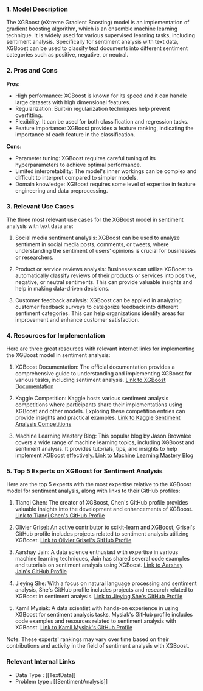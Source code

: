 ### 1. Model Description

The XGBoost (eXtreme Gradient Boosting) model is an implementation of gradient boosting algorithm, which is an ensemble machine learning technique. It is widely used for various supervised learning tasks, including sentiment analysis. Specifically for sentiment analysis with text data, XGBoost can be used to classify text documents into different sentiment categories such as positive, negative, or neutral.

### 2. Pros and Cons

**Pros:**
- High performance: XGBoost is known for its speed and it can handle large datasets with high dimensional features.
- Regularization: Built-in regularization techniques help prevent overfitting.
- Flexibility: It can be used for both classification and regression tasks.
- Feature importance: XGBoost provides a feature ranking, indicating the importance of each feature in the classification.

**Cons:**
- Parameter tuning: XGBoost requires careful tuning of its hyperparameters to achieve optimal performance.
- Limited interpretability: The model's inner workings can be complex and difficult to interpret compared to simpler models.
- Domain knowledge: XGBoost requires some level of expertise in feature engineering and data preprocessing.

### 3. Relevant Use Cases

The three most relevant use cases for the XGBoost model in sentiment analysis with text data are:

1. Social media sentiment analysis: XGBoost can be used to analyze sentiment in social media posts, comments, or tweets, where understanding the sentiment of users' opinions is crucial for businesses or researchers.

2. Product or service reviews analysis: Businesses can utilize XGBoost to automatically classify reviews of their products or services into positive, negative, or neutral sentiments. This can provide valuable insights and help in making data-driven decisions.

3. Customer feedback analysis: XGBoost can be applied in analyzing customer feedback surveys to categorize feedback into different sentiment categories. This can help organizations identify areas for improvement and enhance customer satisfaction.

### 4. Resources for Implementation

Here are three great resources with relevant internet links for implementing the XGBoost model in sentiment analysis:

1. XGBoost Documentation: The official documentation provides a comprehensive guide to understanding and implementing XGBoost for various tasks, including sentiment analysis. [Link to XGBoost Documentation](https://xgboost.readthedocs.io/)

2. Kaggle Competition: Kaggle hosts various sentiment analysis competitions where participants share their implementations using XGBoost and other models. Exploring these competition entries can provide insights and practical examples. [Link to Kaggle Sentiment Analysis Competitions](https://www.kaggle.com/competitions?search=sentiment+analysis)

3. Machine Learning Mastery Blog: This popular blog by Jason Brownlee covers a wide range of machine learning topics, including XGBoost and sentiment analysis. It provides tutorials, tips, and insights to help implement XGBoost effectively. [Link to Machine Learning Mastery Blog](https://machinelearningmastery.com/)

### 5. Top 5 Experts on XGBoost for Sentiment Analysis

Here are the top 5 experts with the most expertise relative to the XGBoost model for sentiment analysis, along with links to their GitHub profiles:

1. Tianqi Chen: The creator of XGBoost, Chen's GitHub profile provides valuable insights into the development and enhancements of XGBoost. [Link to Tianqi Chen's GitHub Profile](https://github.com/tqchen)

2. Olivier Grisel: An active contributor to scikit-learn and XGBoost, Grisel's GitHub profile includes projects related to sentiment analysis utilizing XGBoost. [Link to Olivier Grisel's GitHub Profile](https://github.com/ogrisel)

3. Aarshay Jain: A data science enthusiast with expertise in various machine learning techniques, Jain has shared several code examples and tutorials on sentiment analysis using XGBoost. [Link to Aarshay Jain's GitHub Profile](https://github.com/aarshayj)

4. Jieying She: With a focus on natural language processing and sentiment analysis, She's GitHub profile includes projects and research related to XGBoost in sentiment analysis. [Link to Jieying She's GitHub Profile](https://github.com/jieyingshe)

5. Kamil Mysiak: A data scientist with hands-on experience in using XGBoost for sentiment analysis tasks, Mysiak's GitHub profile includes code examples and resources related to sentiment analysis with XGBoost. [Link to Kamil Mysiak's GitHub Profile](https://github.com/kmykoh97)

Note: These experts' rankings may vary over time based on their contributions and activity in the field of sentiment analysis with XGBoost.


 ### Relevant Internal Links
- Data Type : [[TextData]]
- Problem type : [[SentimentAnalysis]]
